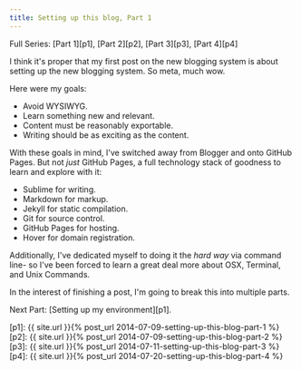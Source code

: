 ```yaml
---
title: Setting up this blog, Part 1
---
```


Full Series: [Part 1][p1], [Part 2][p2], [Part 3][p3], [Part 4][p4]

I think it's proper that my first post on the new blogging system is about setting up the new blogging system. So meta, much wow.

Here were my goals:

* Avoid WYSIWYG.
* Learn something new and relevant.
* Content must be reasonably exportable.
* Writing should be as exciting as the content.

With these goals in mind, I've switched away from Blogger and onto GitHub Pages. But not _just_ GitHub Pages, a full technology stack of goodness to learn and explore with it:

* Sublime for writing.
* Markdown for markup.
* Jekyll for static compilation.
* Git for source control.
* GitHub Pages for hosting.
* Hover for domain registration.

Additionally, I've dedicated myself to doing it the _hard way_ via command line- so I've been forced to learn a great deal more about OSX, Terminal, and Unix Commands. 

In the interest of finishing a post, I'm going to break this into multiple parts. 

Next Part: [Setting up my environment][p1].


[p1]: {{ site.url }}{% post_url 2014-07-09-setting-up-this-blog-part-1 %}
[p2]: {{ site.url }}{% post_url 2014-07-09-setting-up-this-blog-part-2 %}
[p3]: {{ site.url }}{% post_url 2014-07-11-setting-up-this-blog-part-3 %}
[p4]: {{ site.url }}{% post_url 2014-07-20-setting-up-this-blog-part-4 %}